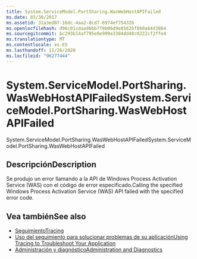 ```yaml
---
title: System.ServiceModel.PortSharing.WasWebHostAPIFailed
ms.date: 03/30/2017
ms.assetid: 31a3ed07-16dc-4aa2-8cd7-6974ef75432b
ms.openlocfilehash: d96c81cdaa9bbb7f8b06d9e8562bf860a64d3864
ms.sourcegitcommit: bc293b14af795e0e999e3304dd40c0222cf2ffe4
ms.translationtype: MT
ms.contentlocale: es-ES
ms.lasthandoff: 11/26/2020
ms.locfileid: "96277444"
---
```

# <a name="systemservicemodelportsharingwaswebhostapifailed"></a><span data-ttu-id="2194e-102">System.ServiceModel.PortSharing.WasWebHostAPIFailed</span><span class="sxs-lookup"><span data-stu-id="2194e-102">System.ServiceModel.PortSharing.WasWebHostAPIFailed</span></span>

<span data-ttu-id="2194e-103">System.ServiceModel.PortSharing.WasWebHostAPIFailed</span><span class="sxs-lookup"><span data-stu-id="2194e-103">System.ServiceModel.PortSharing.WasWebHostAPIFailed</span></span>  
  
## <a name="description"></a><span data-ttu-id="2194e-104">Descripción</span><span class="sxs-lookup"><span data-stu-id="2194e-104">Description</span></span>  

 <span data-ttu-id="2194e-105">Se produjo un error llamando a la API de Windows Process Activation Service (WAS) con el código de error especificado.</span><span class="sxs-lookup"><span data-stu-id="2194e-105">Calling the specified Windows Process Activation Service (WAS) API failed with the specified error code.</span></span>  
  
## <a name="see-also"></a><span data-ttu-id="2194e-106">Vea también</span><span class="sxs-lookup"><span data-stu-id="2194e-106">See also</span></span>

- [<span data-ttu-id="2194e-107">Seguimiento</span><span class="sxs-lookup"><span data-stu-id="2194e-107">Tracing</span></span>](index.md)
- [<span data-ttu-id="2194e-108">Uso del seguimiento para solucionar problemas de su aplicación</span><span class="sxs-lookup"><span data-stu-id="2194e-108">Using Tracing to Troubleshoot Your Application</span></span>](using-tracing-to-troubleshoot-your-application.md)
- [<span data-ttu-id="2194e-109">Administración y diagnóstico</span><span class="sxs-lookup"><span data-stu-id="2194e-109">Administration and Diagnostics</span></span>](../index.md)
